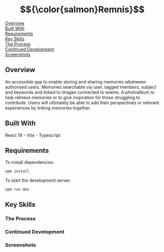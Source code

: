 # $${\color{salmon}Remnis}$$

[Overview](#overview)\
[Built With](#built-with)\
[Requirements](#requirements)\
[Key Skills](#key-skills)\
[The Process](#the-process)\
[Continued Development](#continued-development)\
[Screenshots](#screenshots)

## Overview

An accessible app to enable storing and sharing memories wbetween authorised users. Memories searchable via user, tagged members, subject and keywords and linked to images connected to events. A photoalbum to help retrieve memories or to give inspiration for those struggling to contribute. Users will ultimately be able to add their perspectives or relevant experiences by linking memories together.

## Built With
React 19 - Vite - Typescript

## Requirements

To install dependencies:
```
npm install
```

To start the development server:
```
npm run dev
```

## Key Skills

### The Process

### Continued Development

### Screenshots
